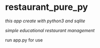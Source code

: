 # **restaurant_pure_py**

  
*this app create with python3 and sqlite*
  
*simple educational restaurant management*

run app.py for use
  
